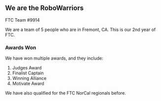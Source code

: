 ## We are the RoboWarriors

FTC Team #9914

We are a team of 5 people who are in Fremont, CA. This is our 2nd year of FTC.

### Awards Won

We have won multiple awards, and they include:
1. Judges Award
2. Finalist Captain
3. Winning Alliance
4. Motivate Award

We have also qualified for the FTC NorCal regionals before.
